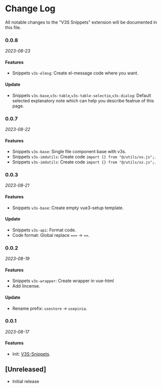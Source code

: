 # Change Log

All notable changes to the "V3S Snippets" extension will be documented in this file.

### 0.0.8

_2023-08-23_

#### Features

- Snippets `v3s-elmsg`: Create el-message code where you want.

#### Update

- Snippets `v3s-base`,`v3s-table`,`v3s-table-selectio`,`v3s-dialog`: Default selected explanatory note which can help you describe featrue of this page.

### 0.0.7

_2023-08-22_

#### Features

- Snippets `v3s-base`: Single file component base with v3s.
- Snippets `v3s-imdutils`: Create code `import {} from "@/utils/xx.js";`.
- Snippets `v3s-imdutils`: Create code `import {} from "@/utils/xx.js";`.

### 0.0.3

_2023-08-21_

#### Features

- Snippets `v3s-base`: Create empty vue3-setup template.

#### Update

- Snippets `v3s-api`: Format code.
- Code format: Global replace `===` -> `==`.

### 0.0.2

_2023-08-19_

#### Features

- Snippets `v3s-wrapper`: Create wrapper in vue-html
- Add lincense.

#### Update

- Rename prefix: `usestore` -> `usepinia`.

### 0.0.1

_2023-08-17_

#### Features

- Init: [V3S-Snippets](https://github.com/wangyupo/V3S-Snippets).

## [Unreleased]

- Initial release
